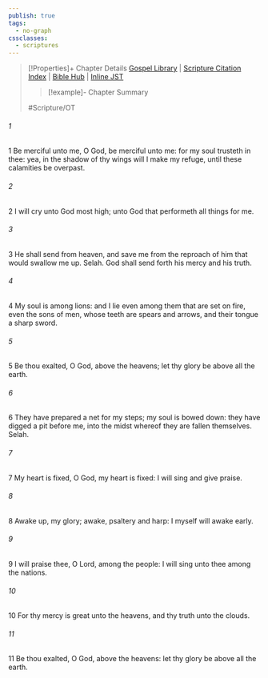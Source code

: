 ```yaml
---
publish: true
tags:
  - no-graph
cssclasses:
  - scriptures
---
```

>[!Properties]+ Chapter Details
>[Gospel Library](https://churchofjesuschrist.org/study/scriptures/ot/ps/57?lang=eng)    |    [Scripture Citation Index](https://scriptures.byu.edu/#07739::c07739)    |    [Bible Hub](https://biblehub.com/psalms/57.htm)    |    [Inline JST](https://scripturetoolbox.com/html/ic/Psalms/57.html)
>>[!example]- Chapter Summary
>> 
> 
>
>#Scripture/OT
###### 1
1 Be merciful unto me, O God, be merciful unto me: for my soul trusteth in thee: yea, in the shadow of thy wings will I make my refuge, until these calamities be overpast.
###### 2
2 I will cry unto God most high; unto God that performeth all things for me.
###### 3
3 He shall send from heaven, and save me from the reproach of him that would swallow me up. Selah. God shall send forth his mercy and his truth.
###### 4
4 My soul is among lions: and I lie even among them that are set on fire, even the sons of men, whose teeth are spears and arrows, and their tongue a sharp sword.
###### 5
5 Be thou exalted, O God, above the heavens; let thy glory be above all the earth.
###### 6
6 They have prepared a net for my steps; my soul is bowed down: they have digged a pit before me, into the midst whereof they are fallen themselves. Selah.
###### 7
7 My heart is fixed, O God, my heart is fixed: I will sing and give praise.
###### 8
8 Awake up, my glory; awake, psaltery and harp: I myself will awake early.
###### 9
9 I will praise thee, O Lord, among the people: I will sing unto thee among the nations.
###### 10
10 For thy mercy is great unto the heavens, and thy truth unto the clouds.
###### 11
11 Be thou exalted, O God, above the heavens: let thy glory be above all the earth.
